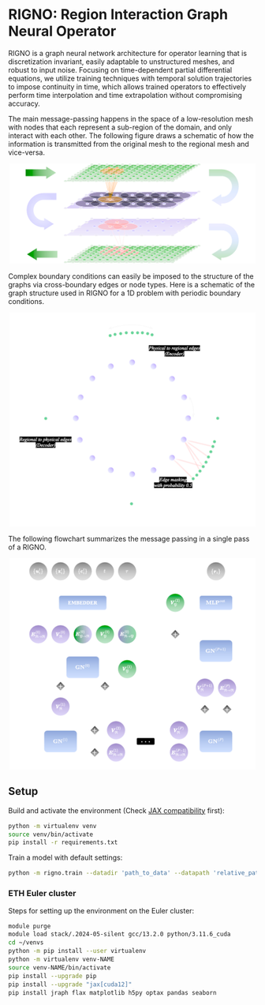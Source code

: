 # RIGNO: Region Interaction Graph Neural Operator

RIGNO is a graph neural network architecture for operator learning that is discretization invariant, easily
adaptable to unstructured meshes, and robust to input noise.
Focusing on time-dependent partial differential equations, we utilize training techniques with temporal solution
trajectories to impose continuity in time, which allows trained operators to effectively perform time interpolation
and time extrapolation without compromising accuracy.

The main message-passing happens in the space of a low-resolution
mesh with nodes that each represent a sub-region of the domain, and
only interact with each other.
The following figure draws a schematic of how the information is
transmitted from the original mesh to the regional mesh and vice-versa.
<p align="center"> <img src="assets/encode-process-decode.svg" alt="encode-process-decode" width="500"/> </p>

Complex boundary conditions can easily be imposed to the structure
of the graphs via cross-boundary edges or node types.
Here is a schematic of the graph structure used in RIGNO for a 1D problem with periodic boundary conditions.
<p align="center"> <img src="assets/graphs-1d-periodic.svg" alt="graphs-1d-periodic" width="500"/> </p>

The following flowchart summarizes the message passing in a single
pass of a RIGNO.
<p align="center"> <img src="assets/message-passing-flowchart.svg" alt="message-passing-flowchart" width="500"/> </p>


## Setup

Build and activate the environment (Check [JAX compatibility](https://jax.readthedocs.io/en/latest/installation.html) first):
```bash
python -m virtualenv venv
source venv/bin/activate
pip install -r requirements.txt
```

Train a model with default settings:
```bash
python -m rigno.train --datadir 'path_to_data' --datapath 'relative_path_to_dataset' --epochs 20 --batch_size 2 --n_train 128 --n_valid 128
```

### ETH Euler cluster
Steps for setting up the environment on the Euler cluster:

```bash
module purge
module load stack/.2024-05-silent gcc/13.2.0 python/3.11.6_cuda
cd ~/venvs
python -m pip install --user virtualenv
python -m virtualenv venv-NAME
source venv-NAME/bin/activate
pip install --upgrade pip
pip install --upgrade "jax[cuda12]"
pip install jraph flax matplotlib h5py optax pandas seaborn
```
